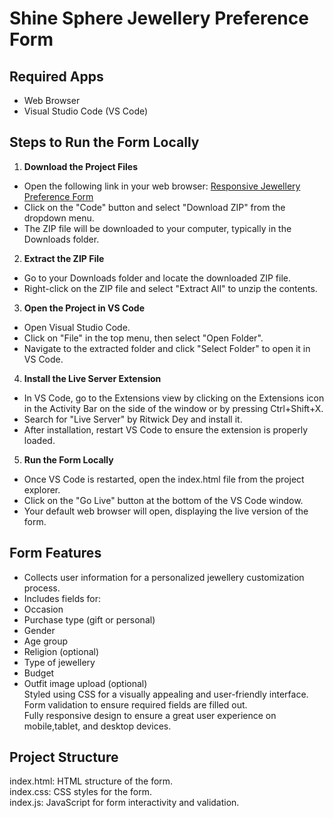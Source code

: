 
# Shine Sphere Jewellery Preference Form   
  
  
## Required Apps  
- Web Browser  
- Visual Studio Code (VS Code)  
  
  
## Steps to Run the Form Locally    
  
1. **Download the Project Files**  
  
- Open the following link in your web browser: [Responsive Jewellery Preference Form](https://github.com/rutuja-palekar/responsive-jewellery-preference-form)  
- Click on the "Code" button and select "Download ZIP" from the dropdown menu.  
- The ZIP file will be downloaded to your computer, typically in the Downloads folder.  
  
  
2. **Extract the ZIP File**  
  
- Go to your Downloads folder and locate the downloaded ZIP file.  
- Right-click on the ZIP file and select "Extract All" to unzip the contents.  
  
  
3. **Open the Project in VS Code**  
  
- Open Visual Studio Code.  
- Click on "File" in the top menu, then select "Open Folder".  
- Navigate to the extracted folder and click "Select Folder" to open it in VS Code.  
  
  
4. **Install the Live Server Extension**  
  
- In VS Code, go to the Extensions view by clicking on the Extensions icon in the Activity Bar on the side of the window or by pressing Ctrl+Shift+X.
- Search for "Live Server" by Ritwick Dey and install it.  
- After installation, restart VS Code to ensure the extension is properly loaded.  
  
  
5. **Run the Form Locally**  
  
- Once VS Code is restarted, open the index.html file from the project explorer.  
- Click on the "Go Live" button at the bottom of the VS Code window.  
- Your default web browser will open, displaying the live version of the form.  
  
  
## Form Features  
- Collects user information for a personalized jewellery customization process.  
- Includes fields for:  
 - Occasion  
 - Purchase type (gift or personal)  
 - Gender  
 - Age group  
 - Religion (optional)  
 - Type of jewellery  
 - Budget  
 - Outfit image upload (optional)  
Styled using CSS for a visually appealing and user-friendly interface.   
Form validation to ensure required fields are filled out.  
Fully responsive design to ensure a great user experience on mobile,tablet, and desktop devices.  
  
  
## Project Structure  
index.html: HTML structure of the form.  
index.css: CSS styles for the form.  
index.js: JavaScript for form interactivity and validation.  
  
  